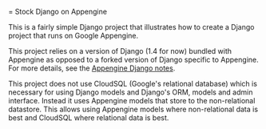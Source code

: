 = Stock Django on Appengine

This is a fairly simple Django project that illustrates how to create a Django
project that runs on Google Appengine.

This project relies on a version of Django (1.4 for now) bundled with
Appengine as opposed to a forked version of Django specific to Appengine.
For more details, see the [Appengine Django notes][appengine-django].

[appengine-django]: https://cloud.google.com/appengine/docs/python/tools/libraries27#django


This project does not use CloudSQL (Google's relational database) which
is necessary for using Django models and Django's ORM, models and admin
interface. Instead it uses Appengine models that store to the non-relational
datastore. This allows using Appengine models where non-relational data
is best and CloudSQL where relational data is best.
